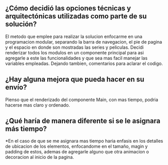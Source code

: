## ¿Cómo decidió las opciones técnicas y arquitectónicas utilizadas como parte de su solución?

El metodo que emplee para realizar la solucion enfocarme en una programacion modular, separando la barra de navegacion, el pie de pagina y el espacio en donde son mostradas las series y peliculas.
Decidi renderizar todos los modulos en un componente principal para asi agregarle a este las funcionalidades y que sea mas facil manejar las variables empleadas. Dejando tambien, comentarios para aclarar el codigo.

## ¿Hay alguna mejora que pueda hacer en su envío?

Pienso que el renderizado del componente Main, con mas tiempo, podria hacerse mas claro y ordenado. 

## ¿Qué haría de manera diferente si se le asignara más tiempo?
*En el caso de que se me asignara mas tiempo haria enfasis en los detalles de ubicacion de los elementos, enfocandome en el tamaño, magin y padding de estos, ademas de agregarle alguno que otra animacion o decoracion al inicio de la pagina.